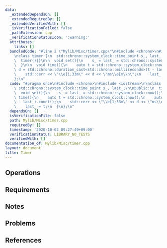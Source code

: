 ```yaml
---
data:
  _extendedDependsOn: []
  _extendedRequiredBy: []
  _extendedVerifiedWith: []
  _isVerificationFailed: false
  _pathExtension: cpp
  _verificationStatusIcon: ':warning:'
  attributes:
    links: []
  bundledCode: "#line 2 \"Mylib/Misc/timer.cpp\"\n#include <chrono>\n#include <iostream>\n\
    \nclass timer {\n  std::chrono::system_clock::time_point s_, last_;\n\npublic:\n\
    \  timer(){}\n\n  void set(){\n    s_ = last_ = std::chrono::system_clock::now();\n\
    \  }\n\n  void time(){\n    auto t = std::chrono::system_clock::now();\n    auto\
    \ d = std::chrono::duration_cast<std::chrono::milliseconds>(t - last_).count();\n\
    \    std::cerr << \"\\e[1;33m\" << d << \"ms\\e[m\\n\";\n    last_ = t;\n  }\n\
    };\n"
  code: "#pragma once\n#include <chrono>\n#include <iostream>\n\nclass timer {\n \
    \ std::chrono::system_clock::time_point s_, last_;\n\npublic:\n  timer(){}\n\n\
    \  void set(){\n    s_ = last_ = std::chrono::system_clock::now();\n  }\n\n  void\
    \ time(){\n    auto t = std::chrono::system_clock::now();\n    auto d = std::chrono::duration_cast<std::chrono::milliseconds>(t\
    \ - last_).count();\n    std::cerr << \"\\e[1;33m\" << d << \"ms\\e[m\\n\";\n\
    \    last_ = t;\n  }\n};\n"
  dependsOn: []
  isVerificationFile: false
  path: Mylib/Misc/timer.cpp
  requiredBy: []
  timestamp: '2020-10-02 09:27:49+09:00'
  verificationStatus: LIBRARY_NO_TESTS
  verifiedWith: []
documentation_of: Mylib/Misc/timer.cpp
layout: document
title: Timer
---
```


## Operations

## Requirements

## Notes

## Problems

## References

